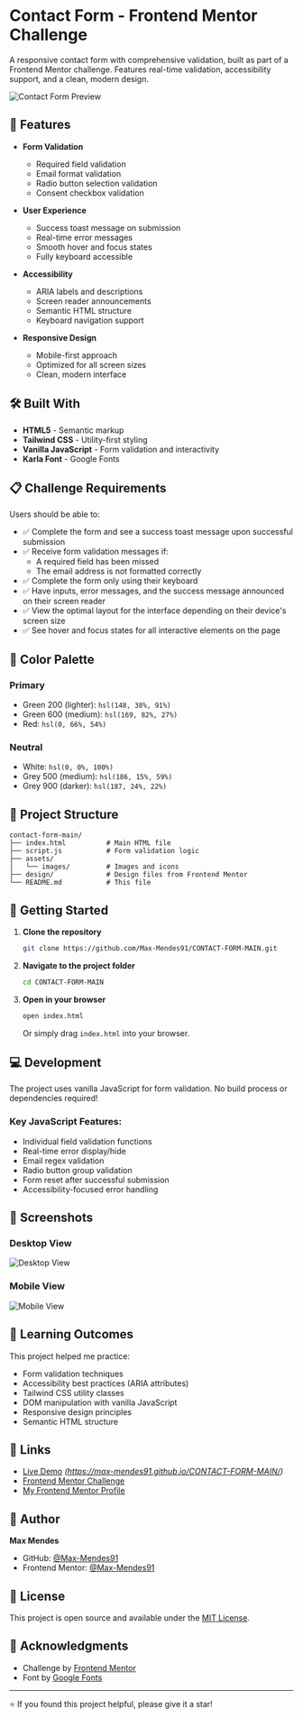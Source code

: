 # Contact Form - Frontend Mentor Challenge

A responsive contact form with comprehensive validation, built as part of a Frontend Mentor challenge. Features real-time validation, accessibility support, and a clean, modern design.

![Contact Form Preview](./design/desktop-preview.jpg)

## 🚀 Features

- **Form Validation**
  - Required field validation
  - Email format validation
  - Radio button selection validation
  - Consent checkbox validation
  
- **User Experience**
  - Success toast message on submission
  - Real-time error messages
  - Smooth hover and focus states
  - Fully keyboard accessible

- **Accessibility**
  - ARIA labels and descriptions
  - Screen reader announcements
  - Semantic HTML structure
  - Keyboard navigation support

- **Responsive Design**
  - Mobile-first approach
  - Optimized for all screen sizes
  - Clean, modern interface

## 🛠️ Built With

- **HTML5** - Semantic markup
- **Tailwind CSS** - Utility-first styling
- **Vanilla JavaScript** - Form validation and interactivity
- **Karla Font** - Google Fonts

## 📋 Challenge Requirements

Users should be able to:

- ✅ Complete the form and see a success toast message upon successful submission
- ✅ Receive form validation messages if:
  - A required field has been missed
  - The email address is not formatted correctly
- ✅ Complete the form only using their keyboard
- ✅ Have inputs, error messages, and the success message announced on their screen reader
- ✅ View the optimal layout for the interface depending on their device's screen size
- ✅ See hover and focus states for all interactive elements on the page

## 🎨 Color Palette

### Primary
- Green 200 (lighter): `hsl(148, 38%, 91%)`
- Green 600 (medium): `hsl(169, 82%, 27%)`
- Red: `hsl(0, 66%, 54%)`

### Neutral
- White: `hsl(0, 0%, 100%)`
- Grey 500 (medium): `hsl(186, 15%, 59%)`
- Grey 900 (darker): `hsl(187, 24%, 22%)`

## 📁 Project Structure

```
contact-form-main/
├── index.html          # Main HTML file
├── script.js           # Form validation logic
├── assets/
│   └── images/         # Images and icons
├── design/             # Design files from Frontend Mentor
└── README.md           # This file
```

## 🚦 Getting Started

1. **Clone the repository**
   ```bash
   git clone https://github.com/Max-Mendes91/CONTACT-FORM-MAIN.git
   ```

2. **Navigate to the project folder**
   ```bash
   cd CONTACT-FORM-MAIN
   ```

3. **Open in your browser**
   ```bash
   open index.html
   ```
   Or simply drag `index.html` into your browser.

## 💻 Development

The project uses vanilla JavaScript for form validation. No build process or dependencies required!

### Key JavaScript Features:
- Individual field validation functions
- Real-time error display/hide
- Email regex validation
- Radio button group validation
- Form reset after successful submission
- Accessibility-focused error handling

## 📱 Screenshots

### Desktop View
![Desktop View](./design/desktop-design.jpg)

### Mobile View
![Mobile View](./design/mobile-design.jpg)


## 🎯 Learning Outcomes

This project helped me practice:
- Form validation techniques
- Accessibility best practices (ARIA attributes)
- Tailwind CSS utility classes
- DOM manipulation with vanilla JavaScript
- Responsive design principles
- Semantic HTML structure

## 🔗 Links

- [Live Demo](#) *(https://max-mendes91.github.io/CONTACT-FORM-MAIN/)*
- [Frontend Mentor Challenge](https://www.frontendmentor.io/challenges/contact-form--G-hYlqKJj)
- [My Frontend Mentor Profile](https://www.frontendmentor.io/profile/Max-Mendes91)

## 👤 Author

**Max Mendes**

- GitHub: [@Max-Mendes91](https://github.com/Max-Mendes91)
- Frontend Mentor: [@Max-Mendes91](https://www.frontendmentor.io/profile/Max-Mendes91)

## 📝 License

This project is open source and available under the [MIT License](LICENSE).

## 🙏 Acknowledgments

- Challenge by [Frontend Mentor](https://www.frontendmentor.io)
- Font by [Google Fonts](https://fonts.google.com/)

---

⭐ If you found this project helpful, please give it a star!
